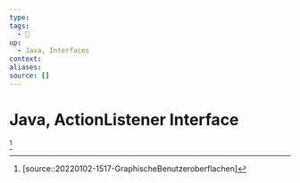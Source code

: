 ```yaml
---
type:
tags:
  - 🚧 
up:
  - Java, Interfaces
context:
aliases:
source: []
---
```


# Java, ActionListener Interface

[^1]

[^1]: [source::20220102-1517-GraphischeBenutzeroberflachen]
